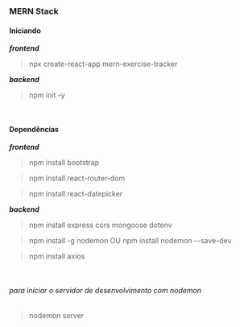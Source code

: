 ### **MERN Stack**

#### Iniciando
***frontend***
> npx create-react-app mern-exercise-tracker

***backend***
> npm init -y 

<br>

#### Dependências

***frontend***
> npm install bootstrap

> npm install react-router-dom

> npm install react-datepicker

***backend***
> npm install express cors mongoose dotenv

> npm install -g nodemon OU npm install nodemon --save-dev

> npm install axios

<br>

###### para iniciar o servidor de desenvolvimento com nodemon
> nodemon server